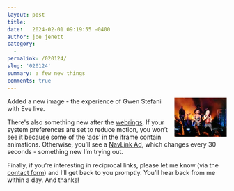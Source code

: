 ```yaml
---
layout: post
title:  
date:   2024-02-01 09:19:55 -0400
author: joe jenett
category:
  -  
permalink: /020124/
slug: '020124'
summary: a few new things
comments: true
---
```

<p><a href="/images/show?image=gweneve"><img src="/images/thumbs/thumb_gweneve.jpg" width="120" alt="gwen and eve - an experience" style="position:relative;float:right;margin:0 0 6px 6px;"></a>
Added a new image - the experience of Gwen Stefani with Eve live.
</p>
<p>
There's also something new after the <a href="https://bulltown.2022.joejenett.com/rings/">webrings</a>. If your system preferences are set to reduce motion, you won’t see it because some of the ‘ads’ in the iframe contain animations. Otherwise, you’ll see a <a href="https://dimden.dev/navlinkads/">NavLink Ad</a>, which changes every 30 seconds - something new I’m trying out.  
</p>
<p>
Finally, if you’re interesting in reciprocal links, please let me know (via the <a href="https://joejenett.com/contact/">contact form</a>) and I’ll get back to you promptly. You’ll hear back from me within a day. And thanks!
</p>
<p>
	<a href="https://brid.gy/publish/mastodon"></a>
</p>